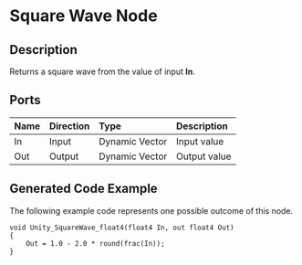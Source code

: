 # Square Wave Node

## Description

Returns a square wave from the value of input **In**.

## Ports

| Name        | Direction           | Type  | Description |
|:------------ |:-------------|:-----|:---|
| In      | Input | Dynamic Vector | Input value |
| Out | Output      |    Dynamic Vector | Output value |

## Generated Code Example

The following example code represents one possible outcome of this node.

```
void Unity_SquareWave_float4(float4 In, out float4 Out)
{
    Out = 1.0 - 2.0 * round(frac(In));
}
```

